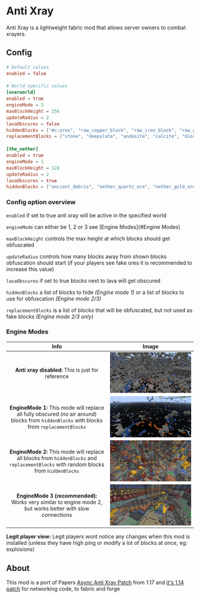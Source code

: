# Anti Xray

Anti Xray is a lightweight fabric mod that allows server owners to combat xrayers.

## Config

```toml
# Default values
enabled = false

# World specific values
[overworld]
enabled = true
engineMode = 3
maxBlockHeight = 256
updateRadius = 2
lavaObscures = false
hiddenBlocks = ["#c:ores", "raw_copper_block", "raw_iron_block", "raw_gold_block"]
replacementBlocks = ["stone", "deepslate", "andesite", "calcite", "diorite", "dirt", "granite", "gravel", "sand", "tuff", "mossy_cobblestone", "obsidian", "clay", "infested_stone", "amethyst_block", "budding_amethyst", "chest"]

[the_nether]
enabled = true
engineMode = 1
maxBlockHeight = 128
updateRadius = 2
lavaObscures = true
hiddenBlocks = ["ancient_debris", "nether_quartz_ore", "nether_gold_ore", "gold_block", "gilded_blackstone"]
```

### Config option overview

`enabled` if set to true anti xray will be active in the specified world

`engineMode` can either be 1, 2 or 3 see [Engine Modes](#Engine Modes)

`maxBlockHeight` controls the max height at which blocks should get obfuscated

`updateRadius` controls how many blocks away from shown blocks obfuscation should start (if your players see fake ores
it is recommended to increase this value)

`lavaObscures` if set to true blocks next to lava will get obscured

`hiddenBlocks` a list of blocks to hide *(Engine mode 1)* or a list of blocks to use for obfuscation *(Engine mode 2/3)*

`replacementBlocks` is a list of blocks that will be obfuscated, but not used as fake blocks *(Engine mode 2/3 only)*

### Engine Modes

| Info | Image |
:-------------------------:|:-------------------------:
**Anti xray disabled:** This is just for reference |  ![](media/disabled.png)
**EngineMode 1:** This mode will replace all fully obscured (no air around) blocks from `hiddenBlocks` with blocks from `replacementBlocks` |  ![](media/enginemode-1.png)
**EngineMode 2:** This mode will replace all blocks from `hiddenBlocks` and `replacementBlocks` with random blocks from `hiddenBlocks` |  ![](media/enginemode-2.png)
**EngineMode 3 (recommended):** Works very similar to engine mode 2, but works better with slow connections |  ![](media/enginemode-3.png)
**Legit player view:** Legit players wont notice any changes when this mod is installed (unless they have high ping or modify a lot of blocks at once, eg: explosions)

## About

This mod is a port of Papers [Async Anti Xray Patch](https://github.com/PaperMC/Paper/blob/7a64b85f9274f9a01103faafcfceb89a8b5777de/patches/server/0344-Anti-Xray.patch) from 1.17 and [it's 1.14 patch](https://github.com/PaperMC/Paper/blob/ver/1.14/Spigot-Server-Patches/0397-Anti-Xray.patch#L1379) for networking code, to fabric and forge
